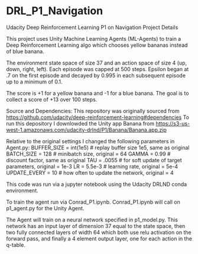 # DRL_P1_Navigation
Udacity Deep Reinforcement Learning P1 on Navigation
Project Details

This project uses Unity Machine Learning Agents (ML-Agents) to train a Deep Reinforcement Learning algo which chooses yellow bananas instead of blue banana.

The environment state space of size 37 and an action space of size 4 (up, down, right, left).  Each episode was capped at 500 steps.  Epsilon began at .7 on the first episode and decayed by 0.995 in each subsequent episode up to a minimum of 0.1.

The score is +1 for a yellow banana and -1 for a blue banana.  The goal is to collect a score of +13 over 100 steps.

Source and Dependencies:
This repository was originally sourced from https://github.com/udacity/deep-reinforcement-learning#dependencies
To run this depository I downlowded the Unity app Banana from https://s3-us-west-1.amazonaws.com/udacity-drlnd/P1/Banana/Banana.app.zip

Relative to the original settings I changed the following parameters in Agent.py:
BUFFER_SIZE = int(1e5)  # replay buffer size 1e5, same as original
BATCH_SIZE = 128         # minibatch size, original = 64
GAMMA = 0.99            # discount factor, same as original
TAU = .0055             # for soft update of target parameters, original = 1e-3
LR = 5.5e-3               # learning rate, original = 5e-4
UPDATE_EVERY = 10        # how often to update the network, original = 4

This code was run via a jupyter notebook using the Udacity DRLND conda environment.

To train the agent run via Conrad_P1.ipynb.  Conrad_P1.ipynb will call on p1_agent.py for the Unity Agent.  

The Agent will train on a neural network specified in p1_model.py.  This network has an input layer of dimension 37 equal to the state space, then two fully connected layers of width 64 which both use relu activation on the forward pass, and finally a 4 element output layer, one for each action in the q-table.



